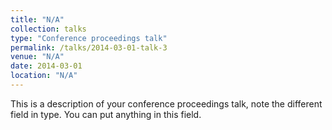 ```yaml
---
title: "N/A"
collection: talks
type: "Conference proceedings talk"
permalink: /talks/2014-03-01-talk-3
venue: "N/A"
date: 2014-03-01
location: "N/A"
---
```


This is a description of your conference proceedings talk, note the different field in type. You can put anything in this field.
